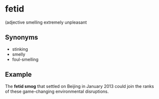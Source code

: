 # fetid

(adjective smelling extremely unpleasant

## Synonyms

+ stinking
+ smelly
+ foul-smelling

## Example

The **fetid smog** that settled on Beijing in January 2013 could join the ranks of these game-changing environmental disruptions.
